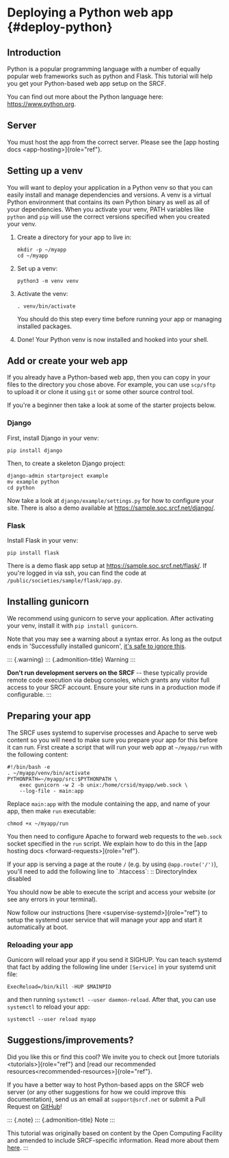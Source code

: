 Deploying a Python web app {#deploy-python}
==========================

Introduction
------------

Python is a popular programming language with a number of equally
popular web frameworks such as python and Flask. This tutorial will help
you get your Python-based web app setup on the SRCF.

You can find out more about the Python language here:
<https://www.python.org>.

Server
------

You must host the app from the correct server. Please see the
[app hosting docs \<app-hosting\>]{role="ref"}.

Setting up a venv
-----------------

You will want to deploy your application in a Python venv so that you
can easily install and manage dependencies and versions. A venv is a
virtual Python environment that contains its own Python binary as well
as all of your dependencies. When you activate your venv, PATH variables
like `python` and `pip` will use the correct versions specified when you
created your venv.

1.  Create a directory for your app to live in:

        mkdir -p ~/myapp
        cd ~/myapp

2.  Set up a venv:

        python3 -m venv venv

3.  Activate the venv:

        . venv/bin/activate

    You should do this step every time before running your app or
    managing installed packages.

4.  Done! Your Python venv is now installed and hooked into your shell.

Add or create your web app
--------------------------

If you already have a Python-based web app, then you can copy in your
files to the directory you chose above. For example, you can use
`scp/sftp` to upload it or clone it using `git` or some other source
control tool.

If you're a beginner then take a look at some of the starter projects
below.

### Django

First, install Django in your venv:

    pip install django

Then, to create a skeleton Django project:

    django-admin startproject example
    mv example python
    cd python

Now take a look at `django/example/settings.py` for how to configure
your site. There is also a demo available at
<https://sample.soc.srcf.net/django/>.

### Flask

Install Flask in your venv:

    pip install flask

There is a demo flask app setup at <https://sample.soc.srcf.net/flask/>.
If you're logged in via ssh, you can find the code at
`/public/societies/sample/flask/app.py`.

Installing gunicorn
-------------------

We recommend using gunicorn to serve your application. After activating
your venv, install it with `pip install gunicorn`.

Note that you may see a warning about a syntax error. As long as the
output ends in 'Successfully installed gunicorn', [it's safe to
ignore this](https://stackoverflow.com/a/25611194).

::: {.warning}
::: {.admonition-title}
Warning
:::

**Don't run development servers on the SRCF** -- these typically
provide remote code execution via debug consoles, which grants any
visitor full access to your SRCF account. Ensure your site runs in a
production mode if configurable.
:::

Preparing your app
------------------

The SRCF uses systemd to supervise processes and Apache to serve web
content so you will need to make sure you prepare your app for this
before it can run. First create a script that will run your web app at
`~/myapp/run` with the following content:

    #!/bin/bash -e
    . ~/myapp/venv/bin/activate
    PYTHONPATH=~/myapp/src:$PYTHONPATH \
        exec gunicorn -w 2 -b unix:/home/crsid/myapp/web.sock \
        --log-file - main:app

Replace `main:app` with the module containing the app, and name of your
app, then make `run` executable:

    chmod +x ~/myapp/run

You then need to configure Apache to forward web requests to the
`web.sock` socket specified in the `run` script. We explain how to do
this in the [app hosting docs \<forward-requests\>]{role="ref"}.

If your app is serving a page at the route `/` (e.g. by using
`@app.route('/')`), you'll need to add the following line to
\`.htaccess\`: :: DirectoryIndex disabled

You should now be able to execute the script and access your website (or
see any errors in your terminal).

Now follow our instructions [here \<supervise-systemd\>]{role="ref"} to
setup the systemd user service that will manage your app and start it
automatically at boot.

### Reloading your app

Gunicorn will reload your app if you send it SIGHUP. You can teach
systemd that fact by adding the following line under `[Service]` in your
systemd unit file:

    ExecReload=/bin/kill -HUP $MAINPID

and then running `systemctl --user daemon-reload`. After that, you can
use `systemctl` to reload your app:

    systemctl --user reload myapp

Suggestions/improvements?
-------------------------

Did you like this or find this cool? We invite you to check out
[more tutorials \<tutorials\>]{role="ref"} and
[read our recommended resources\<recommended-resources\>]{role="ref"}.

If you have a better way to host Python-based apps on the SRCF web
server (or any other suggestions for how we could improve this
documentation), send us an email at `support@srcf.net` or submit a Pull
Request on [GitHub](https://github.com/SRCF/docs)!

::: {.note}
::: {.admonition-title}
Note
:::

This tutorial was originally based on content by the Open Computing
Facility and amended to include SRCF-specific information. Read more
about them [here](https://www.ocf.berkeley.edu).
:::
